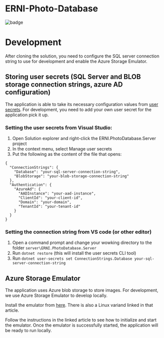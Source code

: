 # ERNI-Photo-Database
![badge](https://mar3ek.visualstudio.com/_apis/public/build/definitions/1f269315-a206-4cf0-b019-922c68fb0593/7/badge)

# Development
After cloning the solution, you need to configure the SQL server connection string to use for development and enable the Azure Storage Emulator.

## Storing user secrets (SQL Server and BLOB storage connection strings, azure AD configuration)
The application is able to take its necessary configuration values from [user secrets](https://docs.microsoft.com/en-us/aspnet/core/security/app-secrets?tabs=visual-studio). 
For development, you need to add your own user secret for the application pick it up.

### Setting the user secrets from Visual Studio:
1. Open Solution explorer and right-click the ERNI.PhotoDatabase.Server project
2. In the context menu, select Manage user secrets
3. Put the following as the content of the file that opens:
```
{
  "ConnectionStrings": {
    "Database": "your-sql-server-connection-string",
	"BlobStorage": "your-blob-storage-connection-string"
  },
  "Authentication": {
    "AzureAd": {
      "AADInstance": "your-aad-instance",
      "ClientId": "your-client-id",
      "Domain": "your-domain",
      "TenantId": "your-tenant-id"
    }
  }
}
```

### Setting the connection string from VS code (or other editor)
1. Open a command prompt and change your wowking directory to the folder `server\ERNI.PhotoDatabase.Server`
2. Run `dotnet restore` (this will install the user secrets CLI tool)
3. Run `dotnet user-secrets set ConnectionStrings.Database your-sql-server-connection-string`

## Azure Storage Emulator
The application uses Azure blob storage to store images. For development, we use Azure Storage Emulator to develop locally.

Install the emulator from [here](https://docs.microsoft.com/en-us/azure/storage/common/storage-use-emulator). There is also a Linux variand linked in that article.

Follow the instructions in the linked article to see how to initialize and start the emulator. Once the emulator is successfully started, the application will be ready to run locally.
